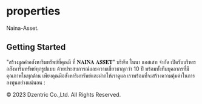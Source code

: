 # properties

Naina-Asset.

## Getting Started

"สร้างมูลค่าอสังหาริมทรัพย์ที่คุณมี ที่ 𝐍𝐀𝐈𝐍𝐀 𝐀𝐒𝐒𝐄𝐓"
บริษัท ในนา แอสเสท จํากัด เปิดรับบริหารอสังหาริมทรัพย์ทุกรูปแบบ ด้วยประสบการณ์และความเชี่ยวชาญกว่า 10 ปี พร้อมทั้งทีมบุคลากรที่มีคุณภาพในทุกด้าน เพียงคุณมีอสังหาริมทรัพย์และฝากให้เราดูแล เราพร้อมที่จะสร้างความคุ้มค่าในการลงทุนอย่างแน่นอน :


© 2023  Dzentric Co.,Ltd. All Rights Reserved.
